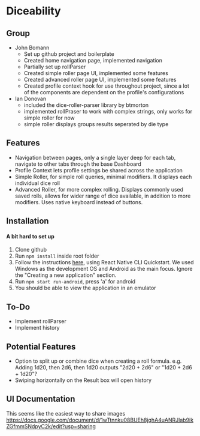 # Diceability

## Group

- John Bomann
  - Set up github project and boilerplate
  - Created home navigation page, implemented navigation
  - Partially set up rollParser
  - Created simple roller page UI, implemented some features
  - Created advanced roller page UI, implemented some features
  - Created profile context hook for use throughout project, since a lot of the components are dependent on the profile's configurations
- Ian Donovan
  - included the dice-roller-parser library by btmorton
  - implemented rollPraser to work with complex strings, only works for simple roller for now
  - simple roller displays groups results seperated by die type

## Features

- Navigation between pages, only a single layer deep for each tab, navigate to other tabs through the base Dashboard
- Profile Context lets profile settings be shared across the application
- Simple Roller, for simple roll queries, minimal modifiers. It displays each individual dice roll
- Advanced Roller, for more complex rolling. Displays commonly used saved rolls, allows for wider range of dice available, in addition to more modifiers. Uses native keyboard instead of buttons.

## Installation

#### A bit hard to set up

1. Clone github
2. Run `npm install` inside root folder
3. Follow the instructions [here](https://reactnative.dev/docs/environment-setup), using React Native CLI Quickstart. We used Windows as the development OS and Android as the main focus. Ignore the "Creating a new application" section.
4. Run `npm start run-android`, press 'a' for android
5. You should be able to view the application in an emulator

## To-Do

- Implement rollParser
- Implement history

## Potential Features

- Option to split up or combine dice when creating a roll formula. e.g. Adding 1d20, then 2d6, then 1d20 outputs "2d20 + 2d6" or "1d20 + 2d6 + 1d20"?
- Swiping horizontally on the Result box will open history

## UI Documentation

This seems like the easiest way to share images
https://docs.google.com/document/d/1wTtnnku08BUEh8jqhA4uANRJlab9ikZGfmmSNdpyC2k/edit?usp=sharing
